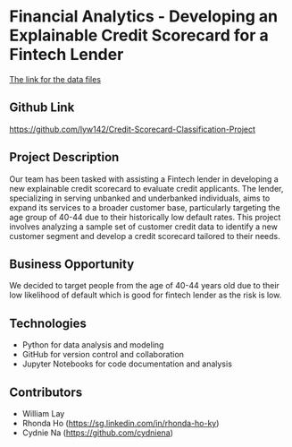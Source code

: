 # Financial Analytics -  Developing an Explainable Credit Scorecard for a Fintech Lender

[The link for the data files](https://smu-my.sharepoint.com/:f:/g/personal/william_lay_2021_scis_smu_edu_sg/EjDplTMC98JLnLWvGWnEMgkBvOvwrJhFMdUCLPiSi80sAw?e=tu3O2p)

## Github Link
https://github.com/lyw142/Credit-Scorecard-Classification-Project

## Project Description

Our team has been tasked with assisting a Fintech lender in developing a new explainable credit scorecard to evaluate credit applicants. The lender, specializing in serving unbanked and underbanked individuals, aims to expand its services to a broader customer base, particularly targeting the age group of 40-44 due to their historically low default rates. 
This project involves analyzing a sample set of customer credit data to identify a new customer segment and develop a credit scorecard tailored to their needs.

## Business Opportunity
We decided to target people from the age of 40-44 years old due to their low likelihood of default which is good for fintech lender as the risk is low.

## Technologies

- Python for data analysis and modeling
- GitHub for version control and collaboration
- Jupyter Notebooks for code documentation and analysis

## Contributors

- William Lay
- Rhonda Ho (https://sg.linkedin.com/in/rhonda-ho-ky)
- Cydnie Na (https://github.com/cydniena)
